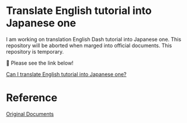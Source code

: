 # Translate English tutorial into Japanese one

I am working on translation English Dash tutorial into Japanese one. 
This repository will be aborted when marged into official documents. This repository is temporary.    

📢 Please see the link below!  

[Can I translate English tutorial into Japanese one?](https://community.plot.ly/t/can-i-translate-english-tutorial-into-japanese-one/8859?u=ksnt)


# Reference

[Original Documents](https://github.com/ksnt/dash-docs)
